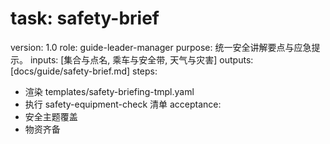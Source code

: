 # task: safety-brief

version: 1.0
role: guide-leader-manager
purpose: 统一安全讲解要点与应急提示。
inputs: [集合与点名, 乘车与安全带, 天气与灾害]
outputs: [docs/guide/safety-brief.md]
steps:

- 渲染 templates/safety-briefing-tmpl.yaml
- 执行 safety-equipment-check 清单
  acceptance:
- 安全主题覆盖
- 物资齐备

